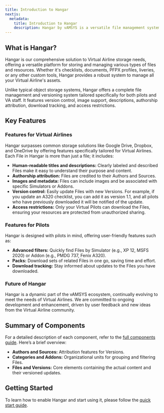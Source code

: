 ```yaml
---
title: Introduction to Hangar
nextjs:
  metadata:
    title: Introduction to Hangar
    description: Hangar by vAMSYS is a versatile file management system designed to meet the storage needs of Virtual Airlines.
---
```


## What is Hangar?

Hangar is our comprehensive solution to Virtual Airline storage needs, offering a versatile platform for storing and managing various types of files and resources. Whether it's checklists, documents, PFPX profiles, liveries, or any other custom tools, Hangar provides a robust system to manage all your Virtual Airline's assets.

Unlike typical object storage systems, Hangar offers a complete file management and versioning system tailored specifically for both pilots and VA staff. It features version control, image support, descriptions, authorship attribution, download tracking, and access restrictions.

## Key Features

### Features for Virtual Airlines

Hangar surpasses common storage solutions like Google Drive, Dropbox, and OneDrive by offering features specifically tailored for Virtual Airlines. Each File in Hangar is more than just a file; it includes:

- **Human-readable titles and descriptions:** Clearly labeled and described Files make it easy to understand their purpose and content.
- **Authorship attribution:** Files are credited to their Authors and Sources.
- **Images and metadata:** Files can include images and be associated with specific Simulators or Addons.
- **Version control:** Easily update Files with new Versions. For example, if you update an A320 checklist, you can add it as version 1.1, and all pilots who have previously downloaded it will be notified of the update.
- **Access restrictions:** Only your Virtual Pilots can download the Files, ensuring your resources are protected from unauthorized sharing.

### Features for Pilots

Hangar is designed with pilots in mind, offering user-friendly features such as:

- **Advanced filters:** Quickly find Files by Simulator (e.g., XP 12, MSFS 2020) or Addon (e.g., PMDG 737, Fenix A320).
- **Packs:** Download sets of related Files in one go, saving time and effort.
- **Download tracking:** Stay informed about updates to the Files you have downloaded.

### Future of Hangar

Hangar is a dynamic part of the vAMSYS ecosystem, continually evolving to meet the needs of Virtual Airlines. We are committed to ongoing development and enhancement, driven by user feedback and new ideas from the Virtual Airline community.

## Summary of Components

For a detailed description of each component, refer to the [full components guide](/hangar/hangar-components). Here’s a brief overview:

- **Authors and Sources:** Attribution features for Versions.
- **Categories and Addons:** Organizational units for grouping and filtering Files.
- **Files and Versions:** Core elements containing the actual content and their versioned updates.

## Getting Started

To learn how to enable Hangar and start using it, please follow the [quick start guide](/hangar/quick-start).